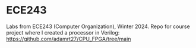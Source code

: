 # ECE243
Labs from ECE243 (Computer Organization), Winter 2024.
Repo for course project where I created a processor in Verilog: https://github.com/adamrt27/CPU_FPGA/tree/main
